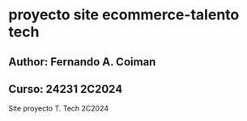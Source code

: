 # proyecto site ecommerce-talento tech
## Author: Fernando A. Coiman
## Curso: 24231 2C2024
Site proyecto T. Tech 2C2024
